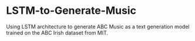 # LSTM-to-Generate-Music

Using LSTM architecture to generate ABC Music as a text generation model trained on the ABC Irish dataset from MIT.
